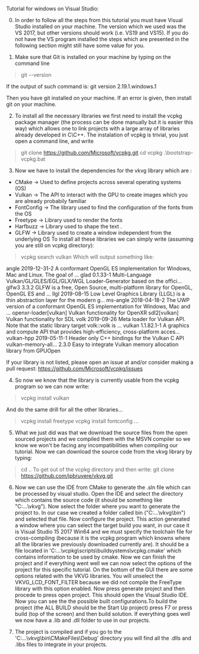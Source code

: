 Tutorial for windows on Visual Studio:

0. In order to follow all the steps from this tutorial you must have Visual Studio installed on your machine. The version which we used was the VS 2017, but other versions should work (i.e. VS19 and VS15). If you do not have the VS program installed the steps which are presented in the following section might still have some value for you.

1. Make sure that Git is installed on your machine by typing on the command line
> git --version

If the output of such command is:
git version 2.19.1.windows.1

Then you have git installed on your machine. If an error is given, then install git on your machine. 

2. To install all the necessary libraries we first need to install the vcpkg package manager (the process can be done manually but it is easier this way) which allows one to link projects with a large array of libraries already developed in C\C++. The instalation of vcpkg is trivial, you just open a command line, and write 
> git clone https://github.com/Microsoft/vcpkg.git
> cd vcpkg
> .\bootstrap-vcpkg.bat

3. Now we have to install the dependencies for the vkvg library which are : 
- CMake -> Used to define projects across several operating systems (OS)
- Vulkan -> The API to interact with the GPU to create images which you are already probabily familiar
- FontConfig -> The library used to find the configuration of the fonts from the OS
- Freetype -> Library used to render the fonts
- Harfbuzz -> Library used to shape the text .
- GLFW -> Library used to create a window independent from the underlying OS
To install all these libraries we can simply write (assuming you are still on vcpkg directory):
>vcpkg search vulkan
Which will output something like:

angle                2019-12-31-2     A conformant OpenGL ES implementation for Windows, Mac and Linux. The goal of ...
glad                 0.1.33-1         Multi-Language Vulkan/GL/GLES/EGL/GLX/WGL Loader-Generator based on the offici...
glfw3                3.3.2            GLFW is a free, Open Source, multi-platform library for OpenGL, OpenGL ES and ...
llgl                 2019-08-15       Low Level Graphics Library (LLGL) is a thin abstraction layer for the modern g...
ms-angle             2018-04-18-2     The UWP version of a conformant OpenGL ES implementation for Windows, Mac and ...
openxr-loader[vulkan]                 Vulkan functionality for OpenXR
sdl2[vulkan]                          Vulkan functionality for SDL
volk                 2019-09-26       Meta loader for Vulkan API. Note that the static library target volk::volk is ...
vulkan               1.1.82.1-1       A graphics and compute API that provides high-efficiency, cross-platform acces...
vulkan-hpp           2019-05-11-1     Header only C++ bindings for the Vulkan C API
vulkan-memory-all... 2.3.0            Easy to integrate Vulkan memory allocation library from GPUOpen

If your library is not listed, please open an issue at and/or consider making a pull request:
    https://github.com/Microsoft/vcpkg/issues

4. So now we know that the library is currently usable from the vcpkg program so we can now write:
>vcpkg install vulkan

And do the same drill for all the other libraries...
>vcpkg install freetype
>vcpkg install fontconfig
...

5. What we just did was that we download the source files from the open sourced projects and we compiled them with the MSVN compiler so we know we won't be facing any incompatibilities when compiling our tutorial. Now we can download the source code from the vkvg library by typing:
> cd ..
To get out of the vcpkg directory and then write:
> git clone https://github.com/jpbruyere/vkvg.git

6. Now we can use the IDE from CMake to generate the .sln file which can be processed by visual studio. Open the IDE and select the directory which contains the source code (it should be something like "C:\...\vkvg"). Now select the folder where you want to generate the project to. In our case we created a folder called bin ("C:\...\vkvg\bin") and selected that file. Now configure the project. This action generated a window where you can select the target build you want, in our case it is Visual Studio 15 2017 Win64 and we must specify the toolchain file for cross-compiling (because it is the vcpkg program which knowns where all the libraries we previously downloaded currently are). It should be a file located in 'C:\...\vcpkg\scripts\buildsystems\vcpkg.cmake' which contains information to be used by cmake. Now we can finish the project and if everything went well we can now select the options of the project for this specific tutorial. On the bottom of the GUI there are some options related with the VKVG libraries. You will unselect the VKVG_LCD_FONT_FILTER because we did not compile the FreeType library with this option enabled. Now press generate project and then procede to press open project. This should open the Visual Studio IDE. Now you can see the the possible built configurations.To build the project (the ALL BUILD should be the Start Up project) press F7 or press build (top of the screen) and then build solution. If everything goes well we now have a .lib and .dll folder to use in our projects.

7. The project is compiled and if you go to the 'C:\...\vkvg\bin\CMakeFiles\Debug' directory you will find all the .dlls and .libs files to integrate in your projects.
